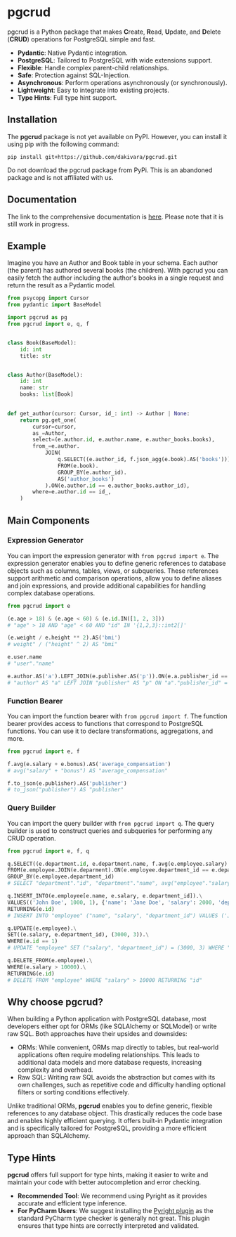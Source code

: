 # pgcrud

pgcrud is a Python package that makes **C**reate, **R**ead, **U**pdate, and **D**elete (**CRUD**) operations for PostgreSQL simple and fast. 

- **Pydantic**: Native Pydantic integration.
- **PostgreSQL**: Tailored to PostgreSQL with wide extensions support.
- **Flexible**: Handle complex parent-child relationships.
- **Safe**: Protection against SQL-Injection.
- **Asynchronous**: Perform operations asynchronously (or synchronously).
- **Lightweight**: Easy to integrate into existing projects.
- **Type Hints**: Full type hint support.

## Installation

The **pgcrud** package is not yet available on PyPI. However, you can install it using pip with the following command:

```
pip install git+https://github.com/dakivara/pgcrud.git
```

Do not download the pgcrud package from PyPi. This is an abandoned package and is not affiliated with us.

## Documentation

The link to the comprehensive documentation is [here](https://pgcrud.com/). Please note that it is still work in progress.

## Example

Imagine you have an Author and Book table in your schema. Each author (the parent) has authored several books (the children). 
With pgcrud you can easily fetch the author including the author's books in a single request and return the result as a Pydantic model.

```python
from psycopg import Cursor
from pydantic import BaseModel

import pgcrud as pg
from pgcrud import e, q, f


class Book(BaseModel):
    id: int
    title: str


class Author(BaseModel):
    id: int                  
    name: str             
    books: list[Book]

    
def get_author(cursor: Cursor, id_: int) -> Author | None:
    return pg.get_one(
        cursor=cursor,
        as_=Author,
        select=(e.author.id, e.author.name, e.author_books.books),   
        from_=e.author.
            JOIN(
                q.SELECT((e.author_id, f.json_agg(e.book).AS('books'))).
                FROM(e.book).
                GROUP_BY(e.author_id).
                AS('author_books')
            ).ON(e.author.id == e.author_books.author_id),
        where=e.author.id == id_,
    )
```

## Main Components

### Expression Generator

You can import the expression generator with `from pgcrud import e`. The expression generator enables you to define generic references to database objects 
such as columns, tables, views, or subqueries. These references support arithmetic and comparison operations, allow you to define aliases and join 
expressions, and provide additional capabilities for handling complex database operations.

```python
from pgcrud import e

(e.age > 18) & (e.age < 60) & (e.id.IN([1, 2, 3]))
# "age" > 18 AND "age" < 60 AND "id" IN '{1,2,3}::int2[]'

(e.weight / e.height ** 2).AS('bmi')
# weight" / ("height" ^ 2) AS "bmi"

e.user.name
# "user"."name"

e.author.AS('a').LEFT_JOIN(e.publisher.AS('p')).ON(e.a.publisher_id == e.p.id)
# "author" AS "a" LEFT JOIN "publisher" AS "p" ON "a"."publisher_id" = "p"."id"
```


### Function Bearer

You can import the function bearer with `from pgcrud import f`. The function bearer provides access to functions that 
correspond to PostgreSQL functions. You can use it to declare transformations, aggregations, and more.

```python
from pgcrud import e, f

f.avg(e.salary + e.bonus).AS('average_compensation')
# avg("salary" + "bonus") AS "average_compensation"

f.to_json(e.publisher).AS('publisher')
# to_json("publisher") AS "publisher"
```

### Query Builder

You can import the query builder with `from pgcrud import q`. The query builder is used to construct queries and subqueries for performing any CRUD operation.

```python
from pgcrud import e, f, q

q.SELECT((e.department.id, e.department.name, f.avg(e.employee.salary).AS('avg_salary'))).\
FROM(e.employee.JOIN(e.deparment).ON(e.employee.department_id == e.departement.id)).\
GROUP_BY(e.employee.department_id)
# SELECT "department"."id", "department"."name", avg("employee"."salary") AS "avg_salary" FROM "employee" JOIN "deparment" ON "employee"."department_id" = "departement"."id" GROUP BY "employee"."department_id"

q.INSERT_INTO(e.employee[e.name, e.salary, e.department_id]).\
VALUES(('John Doe', 1000, 1), {'name': 'Jane Doe', 'salary': 2000, 'department_id': 2}).\
RETURNING(e.id)
# INSERT INTO "employee" ("name", "salary", "department_id") VALUES ('John Doe', 1000, 1), ('Jane Doe', 2000, 2) RETURNING "id"

q.UPDATE(e.employee).\
SET((e.salary, e.department_id), (3000, 3)).\
WHERE(e.id == 1)
# UPDATE "employee" SET ("salary", "department_id") = (3000, 3) WHERE "id" = 1

q.DELETE_FROM(e.employee).\
WHERE(e.salary > 10000).\
RETURNING(e.id)
# DELETE FROM "employee" WHERE "salary" > 10000 RETURNING "id"
```

## Why choose pgcrud?

When building a Python application with PostgreSQL database, most developers either opt for ORMs (like SQLAlchemy or SQLModel) or write 
raw SQL. Both approaches have their upsides and downsides:

- ORMs: While convenient, ORMs map directly to tables, but real-world applications often require modeling relationships. This leads to additional data models and more database requests, increasing complexity and overhead.
- Raw SQL: Writing raw SQL avoids the abstraction but comes with its own challenges, such as repetitive code and difficulty handling optional filters or sorting conditions effectively.

Unlike traditional ORMs, **pgcrud** enables you to define generic, flexible references to any database object. This drastically 
reduces the code base and enables highly efficient querying. It offers built-in Pydantic integration and is specifically tailored for 
PostgreSQL, providing a more efficient approach than SQLAlchemy.

## Type Hints
**pgcrud** offers full support for type hints, making it easier to write and maintain your code with better autocompletion and error checking.

- **Recommended Tool**: We recommend using Pyright as it provides accurate and efficient type inference.
- **For PyCharm Users**: We suggest installing the [Pyright plugin](https://github.com/InSyncWithFoo/pyright-for-pycharm) as the standard PyCharm type checker is generally not great. This plugin ensures that type hints are correctly interpreted and validated.
